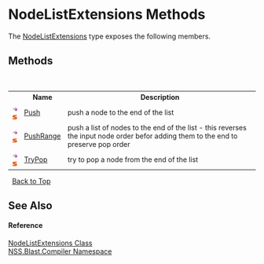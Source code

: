 # NodeListExtensions Methods
 

The <a href="eac29d29-e73a-f80b-4118-bd5cd3dda230.md">NodeListExtensions</a> type exposes the following members.


## Methods
&nbsp;<table><tr><th></th><th>Name</th><th>Description</th></tr><tr><td>![Public method](media/pubmethod.gif "Public method")![Static member](media/static.gif "Static member")</td><td><a href="c66747c1-96df-fe28-fa71-18fe1024bf57.md">Push</a></td><td>
push a node to the end of the list</td></tr><tr><td>![Public method](media/pubmethod.gif "Public method")![Static member](media/static.gif "Static member")</td><td><a href="660449c8-a478-4487-c1d4-961df007a672.md">PushRange</a></td><td>
push a list of nodes to the end of the list - this reverses the input node order befor adding them to the end to preserve pop order</td></tr><tr><td>![Public method](media/pubmethod.gif "Public method")![Static member](media/static.gif "Static member")</td><td><a href="54b0d1db-2648-a895-6fa2-59a033fb1256.md">TryPop</a></td><td>
try to pop a node from the end of the list</td></tr></table>&nbsp;
<a href="#nodelistextensions-methods">Back to Top</a>

## See Also


#### Reference
<a href="eac29d29-e73a-f80b-4118-bd5cd3dda230.md">NodeListExtensions Class</a><br /><a href="26a25caa-f50b-92ad-f15c-dbb9db1493ae.md">NSS.Blast.Compiler Namespace</a><br />